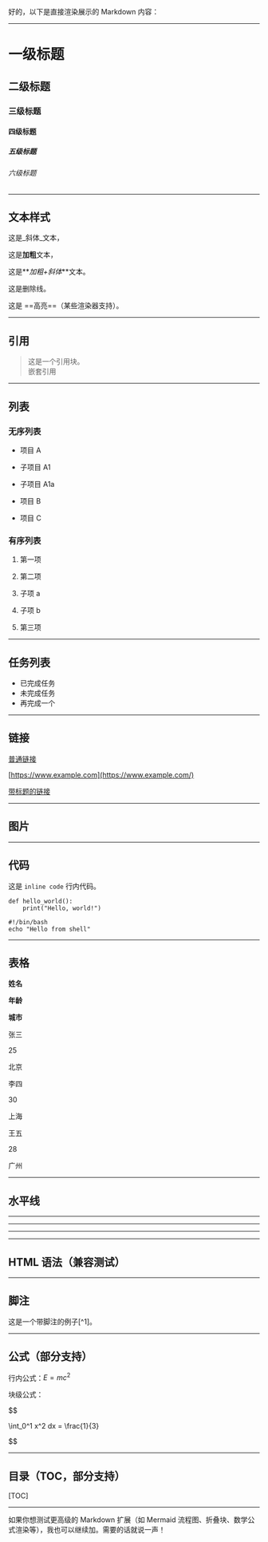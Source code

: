 
好的，以下是直接渲染展示的 Markdown 内容：

----------

# 一级标题

## 二级标题

### 三级标题

#### 四级标题

##### 五级标题

###### 六级标题

----------

## **文本样式**

这是_斜体_文本，

这是**加粗**文本，

这是**_加粗+斜体_**文本。

这是删除线。

这是 ==高亮==（某些渲染器支持）。

----------

## **引用**

> 这是一个引用块。  
> 嵌套引用

----------

## **列表**

### 无序列表

-   项目 A

-   子项目 A1

-   子项目 A1a

-   项目 B
-   项目 C

### 有序列表

1.  第一项
2.  第二项

1.  子项 a
2.  子项 b

4.  第三项

----------

## **任务列表**

-   已完成任务
-   未完成任务
-   再完成一个

----------

## **链接**

[普通链接](https://www.example.com/)

[https://www.example.com](https://www.example.com/)

[带标题的链接](https://www.example.com/)

----------

## **图片**

----------

## **代码**

这是 `inline code` 行内代码。

```
def hello_world():
    print("Hello, world!")
```

```
#!/bin/bash
echo "Hello from shell"
```

----------

## **表格**

**姓名**

**年龄**

**城市**

张三

25

北京

李四

30

上海

王五

28

广州

----------

## **水平线**

----------

----------

----------

----------

## **HTML 语法（兼容测试）**

----------

## **脚注**

这是一个带脚注的例子[^1]。

----------

## **公式（部分支持）**

行内公式：$E = mc^2$

块级公式：

$$

\int_0^1 x^2 dx = \frac{1}{3}

$$

----------

## **目录（TOC，部分支持）**

[TOC]

----------

如果你想测试更高级的 Markdown 扩展（如 Mermaid 流程图、折叠块、数学公式渲染等），我也可以继续加。需要的话就说一声！
<!--stackedit_data:
eyJoaXN0b3J5IjpbLTIyMzM5NDM1Nl19
-->